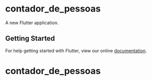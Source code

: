 # contador_de_pessoas

A new Flutter application.

## Getting Started

For help getting started with Flutter, view our online
[documentation](https://flutter.io/).
# contador_de_pessoas
